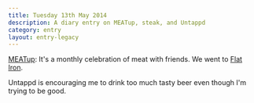 ```yaml
---
title: Tuesday 13th May 2014
description: A diary entry on MEATup, steak, and Untappd
category: entry
layout: entry-legacy
---
```


[MEATup](http://meatup.info/): It's a monthly celebration of meat with friends. We went to [Flat Iron](http://flatironsteak.co.uk/).

Untappd is encouraging me to drink too much tasty beer even though I'm trying to be good.
